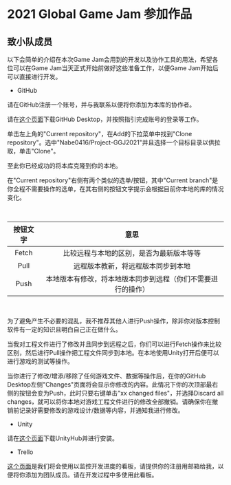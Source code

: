 # 2021 Global Game Jam 参加作品

## 致小队成员

以下会简单的介绍在本次Game Jam会用到的开发以及协作工具的用法，希望各位可以在Game Jam当天正式开始前做好这些准备工作，以便Game Jam开始后可以直接进行开发。

* GitHub

请在GitHub注册一个账号，并与我联系以便将你添加为本库的协作者。

请在[这个页面](https://desktop.github.com/)下载GitHub Desktop，并按照指引完成账号的登录等工作。

单击左上角的"Current repository"，在Add的下拉菜单中找到"Clone repository"。选中"Nabe0416/Project-GGJ2021"并且选择一个目标目录以供拉取，单击"Clone"。

至此你已经成功的将本库克隆到你的本地。

在"Current repository"右侧有两个类似的选单/按钮，其中"Current branch"是你全程不需要操作的选单，在其右侧的按钮文字提示会根据目前你本地的库的情况变化。

</br>

按钮文字 | 意思
 :---: | :---:
 Fetch | 比较远程与本地的区别，是否为最新版本等等
 Pull | 远程版本教新，将远程版本同步到本地
 Push | 本地版本有修改，将本地版本同步到远程（你们不需要进行的操作）
 </br>

为了避免产生不必要的混乱，我不推荐其他人进行Push操作，除非你对版本控制软件有一定的知识且明白自己正在做什么。

当我对工程文件进行了修改并且同步到远程之后，你们可以进行Fetch操作来比较区别，然后进行Pull操作把工程文件同步到本地。在本地使用Unity打开后便可以进行游戏的测试等操作。

当你进行了修改/增添/移除了任何游戏文件、数据等操作后，在你的GitHub Desktop左侧"Changes"页面将会显示你修改的内容。此情况下你的次顶部最右侧的按钮会变为Push，此时只要右键单击"xx changed files"，并选择Discard all changes，就可以将你本地对游戏工程文件进行的修改全部撤销。请确保你在撤销前记录好需要修改的游戏设计/数据等内容，并通知我进行修改。

* Unity

请在[这个页面](https://store.unity.com/cn/download-nuo)下载UnityHub并进行安装。

* Trello

[这个页面](https://trello.com/b/DBnBwW5q/ggj-2021-%E5%BC%80%E5%8F%91%E7%9C%8B%E6%9D%BF)是我们将会使用以监控开发进度的看板，请提供你的注册用邮箱给我，以便将你添加为团队成员。请在开发过程中多使用此看板。